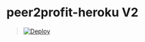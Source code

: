 # peer2profit-heroku V2
> [![Deploy](https://www.herokucdn.com/deploy/button.png)](https://dashboard.heroku.com/new?template=https://github.com/codewithap/peer2profit-heroku)
